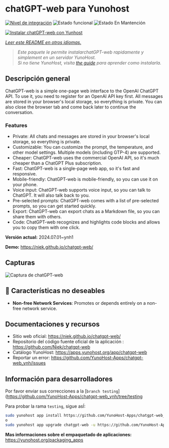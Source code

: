 <!--
Este archivo README esta generado automaticamente<https://github.com/YunoHost/apps/tree/master/tools/readme_generator>
No se debe editar a mano.
-->

# chatGPT-web para Yunohost

[![Nivel de integración](https://dash.yunohost.org/integration/chatgpt-web.svg)](https://ci-apps.yunohost.org/ci/apps/chatgpt-web/) ![Estado funcional](https://ci-apps.yunohost.org/ci/badges/chatgpt-web.status.svg) ![Estado En Mantención](https://ci-apps.yunohost.org/ci/badges/chatgpt-web.maintain.svg)

[![Instalar chatGPT-web con Yunhost](https://install-app.yunohost.org/install-with-yunohost.svg)](https://install-app.yunohost.org/?app=chatgpt-web)

*[Leer este README en otros idiomas.](./ALL_README.md)*

> *Este paquete le permite instalarchatGPT-web rapidamente y simplement en un servidor YunoHost.*  
> *Si no tiene YunoHost, visita [the guide](https://yunohost.org/install) para aprender como instalarla.*

## Descripción general

ChatGPT-web is a simple one-page web interface to the OpenAI ChatGPT API. To use it, you need to register for an OpenAI API key first. All messages are stored in your browser's local storage, so everything is private. You can also close the browser tab and come back later to continue the conversation.

### Features

- Private: All chats and messages are stored in your browser's local storage, so everything is private.
- Customizable: You can customize the prompt, the temperature, and other model settings. Multiple models (including GTP-4) are supported.
- Cheaper: ChatGPT-web uses the commercial OpenAI API, so it's much cheaper than a ChatGPT Plus subscription.
- Fast: ChatGPT-web is a single-page web app, so it's fast and responsive.
- Mobile-friendly: ChatGPT-web is mobile-friendly, so you can use it on your phone.
- Voice input: ChatGPT-web supports voice input, so you can talk to ChatGPT. It will also talk back to you.
- Pre-selected prompts: ChatGPT-web comes with a list of pre-selected prompts, so you can get started quickly.
- Export: ChatGPT-web can export chats as a Markdown file, so you can share them with others.
- Code: ChatGPT-web recognizes and highlights code blocks and allows you to copy them with one click.


**Versión actual:** 2024.07.01~ynh1

**Demo:** <https://niek.github.io/chatgpt-web/>

## Capturas

![Captura de chatGPT-web](./doc/screenshots/screenshot.png)

## :red_circle: Características no deseables

- **Non-free Network Services**: Promotes or depends entirely on a non-free network service.

## Documentaciones y recursos

- Sitio web oficial: <https://niek.github.io/chatgpt-web/>
- Repositorio del código fuente oficial de la aplicación : <https://github.com/Niek/chatgpt-web>
- Catálogo YunoHost: <https://apps.yunohost.org/app/chatgpt-web>
- Reportar un error: <https://github.com/YunoHost-Apps/chatgpt-web_ynh/issues>

## Información para desarrolladores

Por favor enviar sus correcciones a la [`branch testing`](https://github.com/YunoHost-Apps/chatgpt-web_ynh/tree/testing

Para probar la rama `testing`, sigue asÍ:

```bash
sudo yunohost app install https://github.com/YunoHost-Apps/chatgpt-web_ynh/tree/testing --debug
o
sudo yunohost app upgrade chatgpt-web -u https://github.com/YunoHost-Apps/chatgpt-web_ynh/tree/testing --debug
```

**Mas informaciones sobre el empaquetado de aplicaciones:** <https://yunohost.org/packaging_apps>
